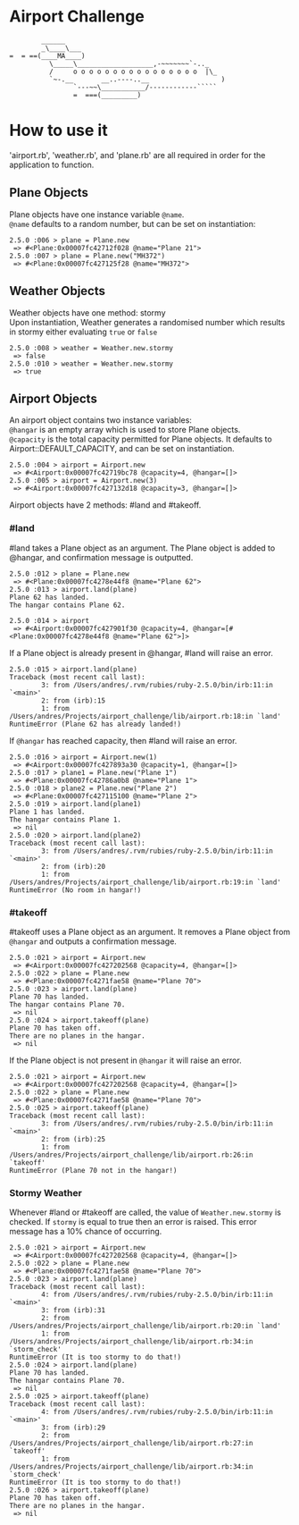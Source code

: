 Airport Challenge
=================

```
        ______
        _\____\___
=  = ==(____MA____)
          \_____\___________________,-~~~~~~~`-.._
          /     o o o o o o o o o o o o o o o o  |\_
          `~-.__       __..----..__                  )
                `---~~\___________/------------`````
                =  ===(_________)

```

# How to use it

'airport.rb', 'weather.rb', and 'plane.rb' are all required in order for the application to function.


## Plane Objects

Plane objects have one instance variable `@name`. <br/>
`@name` defaults to a random number, but can be set on instantiation:

```
2.5.0 :006 > plane = Plane.new
 => #<Plane:0x00007fc42712f028 @name="Plane 21">
2.5.0 :007 > plane = Plane.new("MH372")
 => #<Plane:0x00007fc427125f28 @name="MH372">
 ```

## Weather Objects

Weather objects have one method: stormy <br/>
Upon instantiation, Weather generates a randomised number which results in stormy either evaluating `true` or `false`

```
2.5.0 :008 > weather = Weather.new.stormy
 => false
2.5.0 :010 > weather = Weather.new.stormy
 => true
```

## Airport Objects

An airport object contains two instance variables: <br/>
`@hangar` is an empty array which is used to store Plane objects. <br/>
`@capacity` is the total capacity permitted for Plane objects. It defaults to Airport::DEFAULT_CAPACITY, and can be set on instantiation.

```
2.5.0 :004 > airport = Airport.new
 => #<Airport:0x00007fc42719bc78 @capacity=4, @hangar=[]>
2.5.0 :005 > airport = Airport.new(3)
 => #<Airport:0x00007fc427132d18 @capacity=3, @hangar=[]>
```

Airport objects have 2 methods: #land and #takeoff. <br/>

### #land

#land takes a Plane object as an argument. The Plane object is added to @hangar, and confirmation message is outputted.

```
2.5.0 :012 > plane = Plane.new
 => #<Plane:0x00007fc4278e44f8 @name="Plane 62">
2.5.0 :013 > airport.land(plane)
Plane 62 has landed.
The hangar contains Plane 62.

2.5.0 :014 > airport
 => #<Airport:0x00007fc427901f30 @capacity=4, @hangar=[#<Plane:0x00007fc4278e44f8 @name="Plane 62">]>
```

If a Plane object is already present in @hangar, #land will raise an error.

```
2.5.0 :015 > airport.land(plane)
Traceback (most recent call last):
        3: from /Users/andres/.rvm/rubies/ruby-2.5.0/bin/irb:11:in `<main>'
        2: from (irb):15
        1: from /Users/andres/Projects/airport_challenge/lib/airport.rb:18:in `land'
RuntimeError (Plane 62 has already landed!)
```

If `@hangar` has reached capacity, then #land will raise an error.

```
2.5.0 :016 > airport = Airport.new(1)
 => #<Airport:0x00007fc427893a30 @capacity=1, @hangar=[]>
2.5.0 :017 > plane1 = Plane.new("Plane 1")
 => #<Plane:0x00007fc42786a0b8 @name="Plane 1">
2.5.0 :018 > plane2 = Plane.new("Plane 2")
 => #<Plane:0x00007fc427115100 @name="Plane 2">
2.5.0 :019 > airport.land(plane1)
Plane 1 has landed.
The hangar contains Plane 1.
 => nil
2.5.0 :020 > airport.land(plane2)
Traceback (most recent call last):
        3: from /Users/andres/.rvm/rubies/ruby-2.5.0/bin/irb:11:in `<main>'
        2: from (irb):20
        1: from /Users/andres/Projects/airport_challenge/lib/airport.rb:19:in `land'
RuntimeError (No room in hangar!)
```

### #takeoff

#takeoff uses a Plane object as an argument. It removes a Plane object from `@hangar` and outputs a confirmation message.

```
2.5.0 :021 > airport = Airport.new
 => #<Airport:0x00007fc427202568 @capacity=4, @hangar=[]>
2.5.0 :022 > plane = Plane.new
 => #<Plane:0x00007fc4271fae58 @name="Plane 70">
2.5.0 :023 > airport.land(plane)
Plane 70 has landed.
The hangar contains Plane 70.
 => nil
2.5.0 :024 > airport.takeoff(plane)
Plane 70 has taken off.
There are no planes in the hangar.
 => nil
```

If the Plane object is not present in `@hangar` it will raise an error.
```
2.5.0 :021 > airport = Airport.new
 => #<Airport:0x00007fc427202568 @capacity=4, @hangar=[]>
2.5.0 :022 > plane = Plane.new
 => #<Plane:0x00007fc4271fae58 @name="Plane 70">
2.5.0 :025 > airport.takeoff(plane)
Traceback (most recent call last):
        3: from /Users/andres/.rvm/rubies/ruby-2.5.0/bin/irb:11:in `<main>'
        2: from (irb):25
        1: from /Users/andres/Projects/airport_challenge/lib/airport.rb:26:in `takeoff'
RuntimeError (Plane 70 not in the hangar!)
```

### Stormy Weather
Whenever #land or #takeoff are called, the value of `Weather.new.stormy` is checked. If `stormy` is equal to true then an error is raised. This error message has a 10% chance of occurring.

```
2.5.0 :021 > airport = Airport.new
 => #<Airport:0x00007fc427202568 @capacity=4, @hangar=[]>
2.5.0 :022 > plane = Plane.new
 => #<Plane:0x00007fc4271fae58 @name="Plane 70">
2.5.0 :023 > airport.land(plane)
Traceback (most recent call last):
        4: from /Users/andres/.rvm/rubies/ruby-2.5.0/bin/irb:11:in `<main>'
        3: from (irb):31
        2: from /Users/andres/Projects/airport_challenge/lib/airport.rb:20:in `land'
        1: from /Users/andres/Projects/airport_challenge/lib/airport.rb:34:in `storm_check'
RuntimeError (It is too stormy to do that!)
2.5.0 :024 > airport.land(plane)
Plane 70 has landed.
The hangar contains Plane 70.
 => nil
2.5.0 :025 > airport.takeoff(plane)
Traceback (most recent call last):
        4: from /Users/andres/.rvm/rubies/ruby-2.5.0/bin/irb:11:in `<main>'
        3: from (irb):29
        2: from /Users/andres/Projects/airport_challenge/lib/airport.rb:27:in `takeoff'
        1: from /Users/andres/Projects/airport_challenge/lib/airport.rb:34:in `storm_check'
RuntimeError (It is too stormy to do that!)
2.5.0 :026 > airport.takeoff(plane)
Plane 70 has taken off.
There are no planes in the hangar.
 => nil
```
